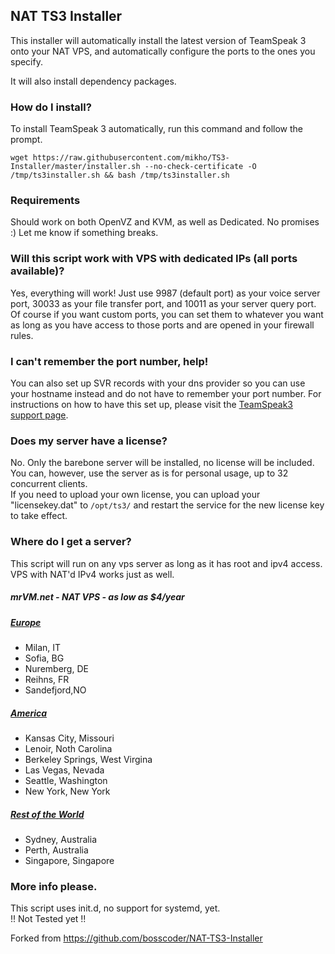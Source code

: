 ## NAT TS3 Installer
This installer will automatically install the latest version of TeamSpeak 3 onto your NAT VPS, and automatically configure the ports to the ones you specify.

It will also install dependency packages.

### How do I install?
To install TeamSpeak 3 automatically, run this command and follow the prompt.

``wget https://raw.githubusercontent.com/mikho/TS3-Installer/master/installer.sh --no-check-certificate -O /tmp/ts3installer.sh && bash /tmp/ts3installer.sh``

### Requirements
Should work on both OpenVZ and KVM, as well as Dedicated. No promises :) 
Let me know if something breaks.

### Will this script work with VPS with dedicated IPs (all ports available)?
Yes, everything will work! Just use 9987 (default port) as your voice server port, 30033 as your file transfer port, and 10011 as your server query port. Of course if you want custom ports, you can set them to whatever you want as long as you have access to those ports and are opened in your firewall rules.

### I can't remember the port number, help!
You can also set up SVR records with your dns provider so you can use your hostname instead and do not have to remember your port number. For instructions on how to have this set up, please visit the <a href="https://support.teamspeakusa.com/index.php?/Knowledgebase/Article/View/293/12/does-teamspeak-3-support-dns-srv-records" target="_blank">TeamSpeak3 support page</a>.

### Does my server have a license?
No. Only the barebone server will be installed, no license will be included. You can, however, use the server as is for personal usage, up to 32 concurrent clients.<br />
If you need to upload your own license, you can upload your "licensekey.dat" to ```/opt/ts3/``` and restart the service for the new license key to take effect.

### Where do I get a server?
This script will run on any vps server as long as it has root and ipv4 access. VPS with NAT'd IPv4 works just as well.<br />

##### mrVM.net - NAT VPS - as low as $4/year  #####

##### <a href="https://clients.mrvm.net/cart.php?gid=11" target="_blank">Europe</a> #####
* Milan, IT
* Sofia, BG
* Nuremberg, DE
* Reihns, FR
* Sandefjord,NO 

##### <a href="https://clients.mrvm.net/cart.php?gid=19" target="_blank">America</a> #####
* Kansas City, Missouri
* Lenoir, Noth Carolina
* Berkeley Springs, West Virgina 
* Las Vegas, Nevada
* Seattle, Washington
* New York, New York

##### <a href="https://clients.mrvm.net/cart.php?gid=20" target="_blank">Rest of the World</a> #####
* Sydney, Australia
* Perth, Australia
* Singapore, Singapore

### More info please.
This script uses init.d, no support for systemd, yet.<br />
!! Not Tested yet !!<br />

Forked from https://github.com/bosscoder/NAT-TS3-Installer
